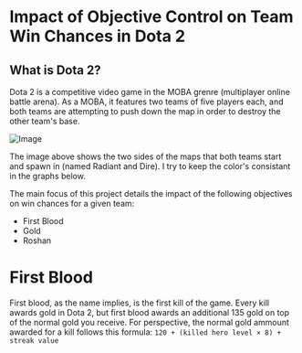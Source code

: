 # Impact of Objective Control on Team Win Chances in Dota 2

## What is Dota 2?

Dota 2 is a competitive video game in the MOBA grenre (multiplayer online battle arena). As a MOBA, it features two teams of five players each, and both teams are attempting to push down the map in order to destroy the other team's base.

![Image](https://static.wikia.nocookie.net/dota2_gamepedia/images/8/8d/Labelled_Map_7.20.png/revision/latest?cb=20181122205641&format=original)

The image above shows the two sides of the maps that both teams start and spawn in (named Radiant and Dire). I try to keep the color's consistant in the graphs below.

The main focus of this project details the impact of the following objectives on win chances for a given team:
* First Blood
* Gold
* Roshan

# First Blood

First blood, as the name implies, is the first kill of the game. Every kill awards gold in Dota 2, but first blood awards an additional 135 gold on top of the normal gold you receive. For perspective, the normal gold ammount awarded for a kill follows this formula:
```120 + (killed hero level × 8) + streak value```

